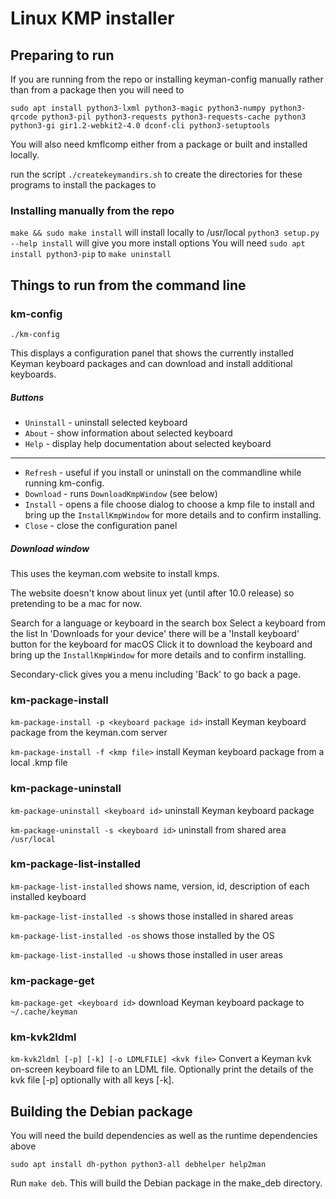 # Linux KMP installer

## Preparing to run

If you are running from the repo or installing keyman-config manually rather than from a package
then you will need to

`sudo apt install python3-lxml python3-magic python3-numpy python3-qrcode python3-pil python3-requests
python3-requests-cache python3 python3-gi gir1.2-webkit2-4.0 dconf-cli python3-setuptools`

You will also need kmflcomp either from a package or built and installed locally.

run the script `./createkeymandirs.sh` to create the directories for these programs to
install the packages to

### Installing manually from the repo

`make && sudo make install` will install locally to /usr/local
`python3 setup.py --help install` will give you more install options
You will need `sudo apt install python3-pip` to `make uninstall`

## Things to run from the command line

### km-config

`./km-config`

This displays a configuration panel that shows the currently installed Keyman keyboard packages and can download and install additional keyboards.

##### Buttons

* `Uninstall` - uninstall selected keyboard
* `About` - show information about selected keyboard
* `Help` - display help documentation about selected keyboard
-----------------------------------

* `Refresh` - useful if you install or uninstall on the commandline while running km-config.
* `Download` - runs `DownloadKmpWindow` (see below)
* `Install` - opens a file choose dialog to choose a kmp file to install and bring up the `InstallKmpWindow` for more details and to confirm installing.
* `Close` - close the configuration panel

##### Download window

This uses the keyman.com website to install kmps.

The website doesn't know about linux yet (until after 10.0 release) so
pretending to be a mac for now.

Search for a language or keyboard in the search box
Select a keyboard from the list
In 'Downloads for your device' there will be a 'Install keyboard' button for the keyboard for macOS
Click it to download the keyboard and bring up the `InstallKmpWindow` for more details and to confirm installing.

Secondary-click gives you a menu including 'Back' to go back a page.


### km-package-install

`km-package-install -p <keyboard package id>` install Keyman keyboard package from the keyman.com server

`km-package-install -f <kmp file>` install Keyman keyboard package from a local .kmp file

### km-package-uninstall

`km-package-uninstall <keyboard id>` uninstall Keyman keyboard package

`km-package-uninstall -s <keyboard id>` uninstall from shared area `/usr/local`

### km-package-list-installed

`km-package-list-installed` shows name, version, id, description of each installed keyboard

`km-package-list-installed -s` shows those installed in shared areas

`km-package-list-installed -os` shows those installed by the OS

`km-package-list-installed -u` shows those installed in user areas

### km-package-get

`km-package-get <keyboard id>` download Keyman keyboard package to `~/.cache/keyman`

### km-kvk2ldml

`km-kvk2ldml [-p] [-k] [-o LDMLFILE] <kvk file>` Convert a Keyman kvk on-screen keyboard file to an LDML file. Optionally print the details of the kvk file [-p] optionally with all keys [-k].


## Building the Debian package

You will need the build dependencies as well as the runtime dependencies above

`sudo apt install dh-python python3-all debhelper help2man`

Run `make deb`. This will build the Debian package in the make_deb directory.
